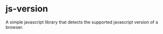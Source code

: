 # js-version
A simple javascript library that detects the supported javascript version of a browser.
